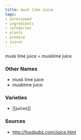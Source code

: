 ```yaml
---
title: musk lime juice
tags:
- unreviewed
- ingredients
- categories
- plants
- produce
- juices
---
```

musk lime juice = musklime juice

### Other Names

* musk lime juice
* musklime juice

### Varieties

* [[juices]]

### Sources
* http://foodsubs.com/Juice.html

